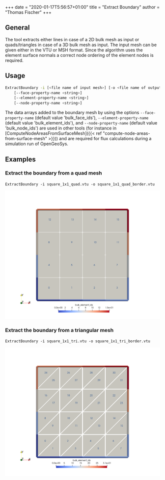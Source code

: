 +++
date = "2020-01-17T5:56:57+01:00"
title = "Extract Boundary"
author = "Thomas Fischer"
+++

## General

The tool extracts either lines in case of a 2D bulk mesh as input or
quads/triangles in case of a 3D bulk mesh as input. The input mesh can be given
either in the VTU or MSH format. Since the algorithm uses the element surface
normals a correct node ordering of the element nodes is required.

## Usage

```bash
ExtractBoundary -i [<file name of input mesh>] [-o <file name of output mesh>]
    [--face-property-name <string>]
    [--element-property-name <string>]
    [--node-property-name <string>]
```

The data arrays added to the boundary mesh by using the options
`--face-property-name` (default value 'bulk_face_ids'),
`--element-property-name` (default value 'bulk_element_ids'),
and `--node-property-name` (default value 'bulk_node_ids')
are used in other tools (for instance in
[ComputeNodeAreasFromSurfaceMesh]({{< ref "compute-node-areas-from-surface-mesh" >}}))
and are required for flux calculations during a simulation run of OpenGeoSys.

## Examples

### Extract the boundary from a quad mesh

`ExtractBoundary -i square_1x1_quad.vtu -o square_1x1_quad_border.vtu`

![The square mesh consists of 16 cells/elements.](ExtractBoundary_square_1x1_quad_border.png "The square mesh consists of 16 cells/elements. The numbers in the cells are the cell IDs. The generated boundary grid consists of the somewhat thicker and colored line elements.")

### Extract the boundary from a triangular mesh

`ExtractBoundary -i square_1x1_tri.vtu -o square_1x1_tri_border.vtu`

![The square mesh consists of 32 triangle shaped cells.](ExtractBoundary_square_1x1_tri_border.png "The square mesh consists of 32 triangle shaped cells. The numbers in the triangle are the cell IDs. The generated boundary grid consists of the somewhat thicker and colored line elements.")

